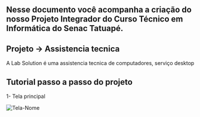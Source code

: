 ## Nesse documento você acompanha a criação do nosso Projeto Integrador do Curso Técnico em Informática do Senac Tatuapé.

## Projeto -> Assistencia tecnica 
A Lab Solution é uma assistencia tecnica de computadores, serviço desktop

## Tutorial passo a passo do projeto
1- Tela principal

![Tela-Nome](https://github.com/Luizynhoo/Lab-Solution/img/telas/tela2.png)
